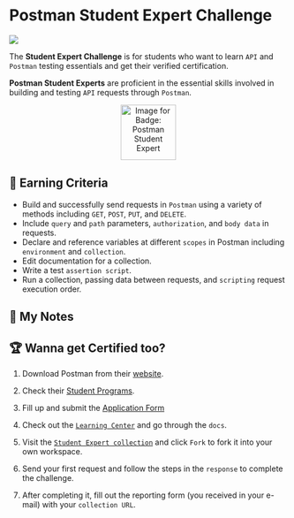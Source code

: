 # Postman Student Expert Challenge

<img src="https://user-images.githubusercontent.com/6666370/99668951-4950e080-2a66-11eb-85c8-c17a6ddfe6e6.png">

The **Student Expert Challenge** is for students who want to learn `API` and `Postman` testing essentials and get their verified certification.

**Postman Student Experts** are proficient in the essential skills involved in building and testing `API` requests through `Postman`.

<p align="center">
<img src="https://media.badgr.com/uploads/badges/e2c38653-0e13-4304-b564-9aab18f5d001.png" title="Image for Badge: Postman Student Expert" width= "100">
</p>

## 🎯 Earning Criteria
- Build and successfully send requests in `Postman` using a variety of methods including `GET`, `POST`, `PUT`, and `DELETE`.
- Include `query` and `path` parameters, `authorization`, and `body data` in requests.
- Declare and reference variables at different `scopes` in Postman including `environment` and `collection`.
- Edit documentation for a collection.
- Write a test `assertion script`.
- Run a collection, passing data between requests, and `scripting` request execution order.

## 📜 My Notes

## 🏆 Wanna get Certified too?

1. Download Postman from their [website](https://www.postman.com/).

2. Check their [Student Programs](https://www.postman.com/company/student-program/).

3. Fill up and submit the [Application Form](https://docs.google.com/forms/d/e/1FAIpQLSeXYUXbptNSve8dzquJzV6O3PtfWaSqx-Y1BjemYoM9m9168A/viewform)

4. Check out the [`Learning Center`](https://learning.postman.com/) and go through the `docs`.

5. Visit the [`Student Expert collection`](https://bit.ly/student-workspace) and click `Fork` to fork it into your own workspace.

6. Send your first request and follow the steps in the `response` to complete the challenge.

7. After completing it, fill out the reporting form (you received in your e-mail) with your `collection URL`.
